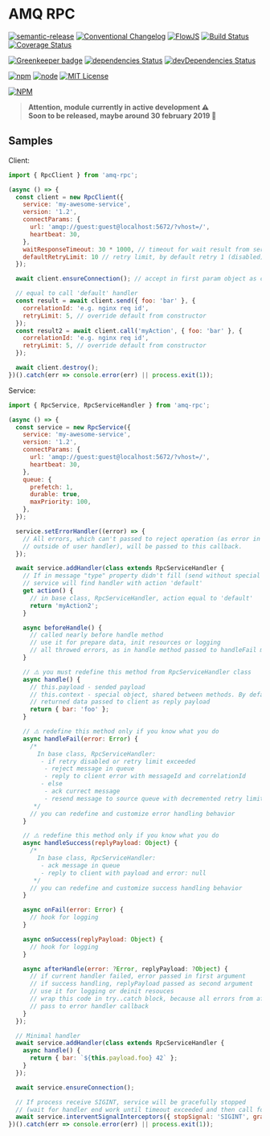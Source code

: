 # AMQ RPC

[![semantic-release](https://img.shields.io/badge/%20%20%F0%9F%93%A6%F0%9F%9A%80-semantic--release-e10079.svg)](https://github.com/semantic-release/semantic-release)
[![Conventional Changelog](https://img.shields.io/badge/changelog-conventional-brightgreen.svg)](https://github.com/conventional-changelog/conventional-changelog/tree/master/packages/conventional-changelog-angular)
[![FlowJS](https://img.shields.io/badge/flow-v0.69-yellow.svg)](https://flow.org/en/)
[![Build Status](https://travis-ci.org/CheerlessCloud/amq-rpc.svg?branch=master)](https://travis-ci.org/CheerlessCloud/amq-rpc)
[![Coverage Status](https://coveralls.io/repos/github/CheerlessCloud/amq-rpc/badge.svg?branch=master)](https://coveralls.io/github/CheerlessCloud/amq-rpc?branch=master)

[![Greenkeeper badge](https://badges.greenkeeper.io/CheerlessCloud/amq-rpc.svg)](https://greenkeeper.io/)
[![dependencies Status](https://david-dm.org/CheerlessCloud/amq-rpc/status.svg)](https://david-dm.org/CheerlessCloud/amq-rpc)
[![devDependencies Status](https://david-dm.org/CheerlessCloud/amq-rpc/dev-status.svg)](https://david-dm.org/CheerlessCloud/amq-rpc?type=dev)

[![npm](https://img.shields.io/npm/v/amq-rpc.svg)]()
[![node](https://img.shields.io/node/v/amq-rpc.svg)]()
[![MIT License](https://img.shields.io/npm/l/amq-rpc.svg)]()

[![NPM](https://nodei.co/npm/amq-rpc.png?downloads=true&downloadRank=true&stars=true)](https://nodei.co/npm/eerror/)


> **Attention, module currently in active development ⚠️**<br>**Soon to be released, maybe around
 30 february 2019 🖖**

## Samples
Client:

```javascript
import { RpcClient } from 'amq-rpc';

(async () => {
  const client = new RpcClient({
    service: 'my-awesome-service',
    version: '1.2',
    connectParams: {
      url: 'amqp://guest:guest@localhost:5672/?vhost=/',
      heartbeat: 30,
    },
    waitResponseTimeout: 30 * 1000, // timeout for wait result from service
    defaultRetryLimit: 10 // retry limit, by default retry 1 (disabled)
  });

  await client.ensureConnection(); // accept in first param object as connectParams in constructor

  // equal to call 'default' handler
  const result = await client.send({ foo: 'bar' }, {
    correlationId: 'e.g. nginx req id',
    retryLimit: 5, // override default from constructor
  });
  const result2 = await client.call('myAction', { foo: 'bar' }, {
    correlationId: 'e.g. nginx req id',
    retryLimit: 5, // override default from constructor
  });

  await client.destroy();
})().catch(err => console.error(err) || process.exit(1));
```

Service:

```javascript
import { RpcService, RpcServiceHandler } from 'amq-rpc';

(async () => {
  const service = new RpcService({
    service: 'my-awesome-service',
    version: '1.2',
    connectParams: {
      url: 'amqp://guest:guest@localhost:5672/?vhost=/',
      heartbeat: 30,
    },
    queue: {
      prefetch: 1,
      durable: true,
      maxPriority: 100,
    },
  });

  service.setErrorHandler((error) => {
    // All errors, which can't passed to reject operation (as error in subscriber function,
    // outside of user handler), will be passed to this callback.
  });

  await service.addHandler(class extends RpcServiceHandler {
    // If in message "type" property didn't fill (send without special options),
    // service will find handler with action 'default'
    get action() {
      // in base class, RpcServiceHandler, action equal to 'default'
      return 'myAction2';
    }

    async beforeHandle() {
      // called nearly before handle method
      // use it for prepare data, init resources or logging
      // all throwed errors, as in handle method passed to handleFail method
    }

    // ⚠️ you must redefine this method from RpcServiceHandler class
    async handle() {
      // this.payload - sended payload
      // this.context - special object, shared between methods. By default equal to {}.
      // returned data passed to client as reply payload
      return { bar: 'foo' };
    }

    // ⚠️ redefine this method only if you know what you do
    async handleFail(error: Error) {
      /*
        In base class, RpcServiceHandler:
         - if retry disabled or retry limit exceeded
          - reject message in queue
          - reply to client error with messageId and correlationId
         - else
          - ack currect message
          - resend message to source queue with decremented retry limit header
       */
      // you can redefine and customize error handling behavior
    }

    // ⚠️ redefine this method only if you know what you do
    async handleSuccess(replyPayload: Object) {
      /*
        In base class, RpcServiceHandler:
         - ack message in queue
         - reply to client with payload and error: null
       */
      // you can redefine and customize success handling behavior
    }

    async onFail(error: Error) {
      // hook for logging
    }

    async onSuccess(replyPayload: Object) {
      // hook for logging
    }

    async afterHandle(error: ?Error, replyPayload: ?Object) {
      // if current handler failed, error passed in first argument
      // if success handling, replyPayload passed as second argument
      // use it for logging or deinit resouces
      // wrap this code in try..catch block, because all errors from afterHandle method just
      // pass to error handler callback
    }
  });

  // Minimal handler
  await service.addHandler(class extends RpcServiceHandler {
    async handle() {
      return { bar: `${this.payload.foo} 42` };
    }
  });

  await service.ensureConnection();

  // If process receive SIGINT, service will be gracefully stopped
  // (wait for handler end work until timeout exceeded and then call for process.exit())
  await service.interventSignalInterceptors({ stopSignal: 'SIGINT', gracefulStopTimeout: 10 * 1000 });
})().catch(err => console.error(err) || process.exit(1));
```
